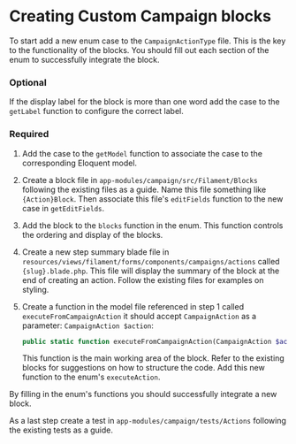 # Creating Custom Campaign blocks

To start add a new enum case to the `CampaignActionType` file. This is the key to the functionality of the blocks. You should fill out each section of the enum to successfully integrate the block.

### Optional
If the display label for the block is more than one word add the case to the `getLabel` function to configure the correct label.

### Required
1. Add the case to the `getModel` function to associate the case to the corresponding Eloquent model.

2. Create a block file in `app-modules/campaign/src/Filament/Blocks` following the existing files as a guide. Name this file something like `{Action}Block`. Then associate this file's `editFields` function to the new case in `getEditFields`.

3. Add the block to the `blocks` function in the enum. This function controls the ordering and display of the blocks.

4. Create a new step summary blade file in `resources/views/filament/forms/components/campaigns/actions` called `{slug}.blade.php`. This file will display the summary of the block at the end of creating an action. Follow the existing files for examples on styling.

5. Create a function in the model file referenced in step 1 called `executeFromCampaignAction` it should accept `CampaignAction` as a parameter: `CampaignAction $action`: 
    ```php
   public static function executeFromCampaignAction(CampaignAction $action): bool|string
   ```
   This function is the main working area of the block. Refer to the existing blocks for suggestions on how to structure the code. Add this new function to the enum's `executeAction`.

By filling in the enum's functions you should successfully integrate a new block.

As a last step create a test in `app-modules/campaign/tests/Actions` following the existing tests as a guide.
